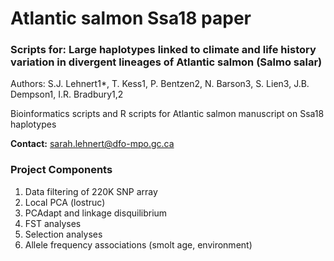 # Atlantic salmon Ssa18 paper
### Scripts for: Large haplotypes linked to climate and life history variation in divergent lineages of Atlantic salmon (Salmo salar)
Authors: S.J. Lehnert1*, T. Kess1, P. Bentzen2, N. Barson3, S. Lien3, J.B. Dempson1, I.R. Bradbury1,2

Bioinformatics scripts and R scripts for Atlantic salmon manuscript on Ssa18 haplotypes

__Contact:__   sarah.lehnert@dfo-mpo.gc.ca

### Project Components
1. Data filtering of 220K SNP array
2. Local PCA (lostruc)
3. PCAdapt and linkage disquilibrium
4. FST analyses
5. Selection analyses
6. Allele frequency associations (smolt age, environment)


